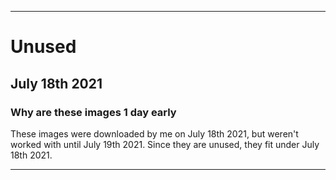 
***

# Unused

## July 18th 2021

### Why are these images 1 day early

These images were downloaded by me on July 18th 2021, but weren't worked with until July 19th 2021. Since they are unused, they fit under July 18th 2021.

***
